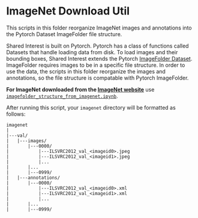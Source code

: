 # ImageNet Download Util
This scripts in this folder reorganize ImageNet images and annotations into the Pytorch Dataset ImageFolder file structure.

Shared Interest is built on Pytorch. Pytorch has a class of functions called Datasets that handle loading data from disk. To load images and their bounding boxes, Shared Interest extends the Pytorch [ImageFolder Dataset](https://pytorch.org/vision/stable/generated/torchvision.datasets.ImageFolder.html). ImageFolder requires images to be in a specific file structure. In order to use the data, the scripts in this folder reorganize the images and annotations, so the file structure is compatable with Pytorch ImageFolder.

**For ImageNet downloaded from the [ImageNet website](https://www.image-net.org/index.php)** use [`imagefolder_structure_from_imagenet.ipynb`](https://github.com/mitvis/shared-interest/blob/main/imagenet_download_util/imagefolder_structure_from_imagenet.ipynb).

After running this script, your `imagenet` directory will be formatted as follows:
```
imagenet
|
|---val/
|   |---images/
|       |---0000/
|           |---ILSVRC2012_val_<imageid0>.jpeg
|           |---ILSVRC2012_val_<imageid1>.jpeg
|           |...
|       |...
|       |---0999/
|   |---annotations/
|       |---0000/
|           |---ILSVRC2012_val_<imageid0>.xml
|           |---ILSVRC2012_val_<imageid1>.xml
|           |...
|       |...
|       |---0999/

```
